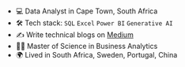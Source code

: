 

* 💻 Data Analyst in Cape Town, South Africa
* 🛠️ Tech stack: `SQL` `Excel` `Power BI` `Generative AI`
* ✍️ Write technical blogs on [Medium](https://medium.com/@kphillips.za)
* 👩‍🎓 Master of Science in Business Analytics
* 🌍 Lived in South Africa, Sweden, Portugal, China
  


<!--
**KirbyPhillips/KirbyPhillips** is a ✨ _special_ ✨ repository because its `README.md` (this file) appears on your GitHub profile.

Here are some ideas to get you started:

- 🔭 I’m currently working on ...
- 🌱 I’m currently learning ...
- 👯 I’m looking to collaborate on ...
- 🤔 I’m looking for help with ...
- 💬 Ask me about ...
- 📫 How to reach me: ...
- 😄 Pronouns: ...
- ⚡ Fun fact: ...
-->

